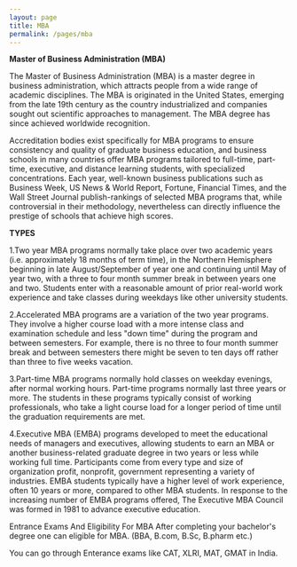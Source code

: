 ```yaml
---
layout: page
title: MBA
permalink: /pages/mba
---
```

**Master of Business Administration (MBA)**


The Master of Business Administration (MBA) is a master degree in business administration, which attracts people from a wide range of academic disciplines. The MBA is originated in the United States, emerging from the late 19th century as the country industrialized and companies sought out scientific approaches to management. The MBA degree has since achieved worldwide recognition.

 Accreditation bodies exist specifically for MBA programs to ensure consistency and quality of graduate business education, and business schools in many countries offer MBA programs tailored to full-time, part-time, executive, and distance learning students, with specialized concentrations. Each year, well-known business publications such as Business Week, US News & World Report, Fortune, Financial Times, and the Wall Street Journal publish-rankings of selected MBA programs that, while controversial in their methodology, nevertheless can directly influence the prestige of schools that achieve high scores.

**TYPES**

1.Two year MBA programs normally take place over two academic years (i.e. approximately 18 months of term time), in the Northern Hemisphere beginning in late August/September of year one and continuing until May of year two, with a three to four month summer break in between years one and two. Students enter with a reasonable amount of prior real-world work experience and take classes during weekdays like other university students.

2.Accelerated MBA programs are a variation of the two year programs. They involve a higher course load with a more intense class and examination schedule and less "down time" during the program and between semesters. For example, there is no three to four month summer break and between semesters there might be seven to ten days off rather than three to five weeks vacation.

3.Part-time MBA  programs normally hold classes on weekday evenings, after normal working hours. Part-time programs normally last three years or more. The students in these programs typically consist of working professionals, who take a light course load for a longer period of time until the graduation requirements are met.

4.Executive MBA (EMBA) programs developed to meet the educational needs of managers and executives, allowing students to earn an MBA or another business-related graduate degree in two years or less while working full time. Participants come from every type and size of organization profit, nonprofit, government  representing a variety of industries. EMBA students typically have a higher level of work experience, often 10 years or more, compared to other MBA students. In response to the increasing number of EMBA programs offered, The Executive MBA Council was formed in 1981 to advance executive education.

Entrance Exams And Eligibility For MBA
After completing your bachelor's degree one can eligible for MBA. (BBA, B.com, B.Sc, B.pharm etc.)

You can go through Enterance exams like CAT, XLRI, MAT, GMAT in India.


